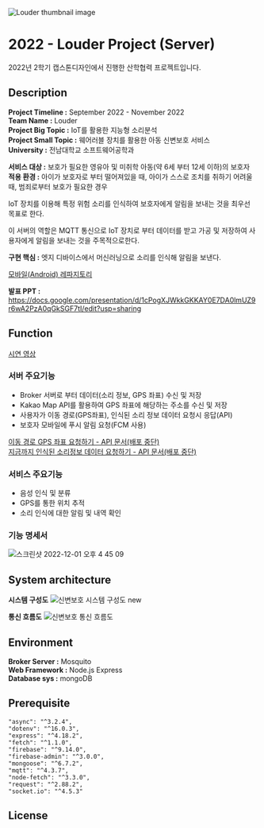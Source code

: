 ![Louder thumbnail image](https://user-images.githubusercontent.com/86937253/213867525-3fceb4ef-0513-4f2f-a1dd-a0e43be13e56.png)

# 2022 - Louder Project (Server)

2022년 2학기 캡스톤디자인에서 진행한 산학협력 프로젝트입니다.

## Description

**Project Timeline :** September 2022 - November 2022  
**Team Name :** Louder  
**Project Big Topic :** IoT를 활용한 지능형 소리분석  
**Project Small Topic :** 웨어러블 장치를 활용한 아동 신변보호 서비스  
**University :** 전남대학교 소프트웨어공학과  

**서비스 대상 :** 보호가 필요한 영유아 및 미취학 아동(약 6세 부터 12세 이하)의 보호자  
**적용 환경 :** 아이가 보호자로 부터 떨어져있을 때, 아이가 스스로 조치를 취하기 어려울 때, 범죄로부터 보호가 필요한 경우  

IoT 장치를 이용해 특정 위험 소리를 인식하여 보호자에게 알림을 보내는 것을 최우선 목표로 한다.

이 서버의 역할은 MQTT 통신으로 IoT 장치로 부터 데이터를 받고 가공 및 저장하여 사용자에게 알림을 보내는 것을 주목적으로한다.

**구현 핵심 :** 엣지 디바이스에서 머신러닝으로 소리를 인식해 알림을 보낸다.   

[모바일(Android) 레파지토리](https://github.com/Starlight258/louder)   

**발표 PPT :** https://docs.google.com/presentation/d/1cPogXJWkkGKKAY0E7DA0lmUZ9r6wA2PzA0qGkSGF7tI/edit?usp=sharing

## Function

[시연 영상](https://youtu.be/0Pe_8sUvUWc)

### 서버 주요기능
- Broker 서버로 부터 데이터(소리 정보, GPS 좌표) 수신 및 저장
- Kakao Map API를 활용하여 GPS 좌표에 해당하는 주소를 수신 및 저장
- 사용자가 이동 경로(GPS좌표), 인식된 소리 정보 데이터 요청시 응답(API)
- 보호자 모바일에 푸시 알림 요청(FCM 사용)

[이동 경로 GPS 좌표 요청하기 - API 문서(배포 중단)](https://www.notion.so/GPS-c5fecfa343694054b04838337021b731)  
[지금까지 인식된 소리정보 데이터 요청하기 - API 문서(배포 중단)](https://quaint-mercury-243.notion.site/3e8b1e31cb554628aa609cf39483582d)

### 서비스 주요기능
 - 음성 인식 및 분류
 - GPS를 통한 위치 추적
- 소리 인식에 대한 알림 및 내역 확인

### 기능 명세서
![스크린샷 2022-12-01 오후 4 45 09](https://user-images.githubusercontent.com/86937253/209919987-15b861a6-3a30-412a-86f6-e0a5b459310a.png)

## System architecture

**시스템 구성도**
![신변보호 시스템 구성도 new](https://user-images.githubusercontent.com/86937253/210043206-687144ea-1665-47fa-9417-494e17081ab8.png)

**통신 흐름도**
![신변보호 통신 흐름도](https://user-images.githubusercontent.com/86937253/210043201-3da2a728-2097-4871-8526-397101f21b66.png)

## Environment

**Broker Server :** Mosquito  
**Web Framework :** Node.js Express  
**Database sys :** mongoDB  

## Prerequisite

    "async": "^3.2.4",
    "dotenv": "^16.0.3",
    "express": "^4.18.2",
    "fetch": "^1.1.0",
    "firebase": "^9.14.0",
    "firebase-admin": "^3.0.0",
    "mongoose": "^6.7.2",
    "mqtt": "^4.3.7",
    "node-fetch": "^3.3.0",
    "request": "^2.88.2",
    "socket.io": "^4.5.3"

## License
